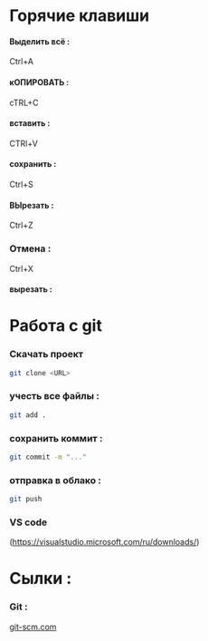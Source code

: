 # Горячие клавиши
#### Выделить всё :
Ctrl+A
#### кОПИРОВАТЬ : 
cTRL+C
#### вставить :
CTRl+V
#### сохранить :
Ctrl+S
#### ВЫрезать :
Ctrl+Z
### Отмена :
Ctrl+X
#### вырезать :
# Работа с git
### Скачать проект 
```bash
git clone <URL>
```
### учесть все файлы :
```bash
git add .
```
### сохранить коммит :
```bash
git commit -m "..." 
```
### отправка в облако :
```bash
git push
```




### VS code 
(https://visualstudio.microsoft.com/ru/downloads/)
# Сылки :
### Git :
[git-scm.com](https://git-scm.com/)
